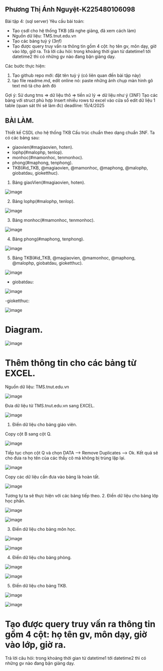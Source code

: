 ## Phương Thị Ánh Nguyệt-K225480106098
Bài tập 4: (sql server)
Yêu cầu bài toán:
 - Tạo csdl cho hệ thống TKB (đã nghe giảng, đã xem cách làm)
 - Nguồn dữ liệu: TMS.tnut.edu.vn
 - Tạo các bảng tuỳ ý (3nf)
 - Tạo được query truy vấn ra thông tin gồm 4 cột: họ tên gv, môn dạy, giờ vào lớp, giờ ra.
   Trả lời câu hỏi: trong khoảng thời gian từ datetime1 tới datetime2 thì có những gv nào đang bận giảng dạy.

Các bước thực hiện:
1. Tạo github repo mới: đặt tên tuỳ ý (có liên quan đến bài tập này)
2. tạo file readme.md, edit online nó:
   paste những ảnh chụp màn hình
   gõ text mô tả cho ảnh đó

Gợi ý:
  Sử dung tms => dữ liệu thô => tiền xử lý => dữ liệu như ý (3NF)
  Tạo các bảng với struct phù hợp
  Insert nhiều rows từ excel vào cửa sổ edit dữ liệu 1 table (quan sát thì sẽ làm đc)
 deadline: 15/4/2025

## BÀI LÀM.

Thiết kế CSDL cho hệ thống TKB
Cấu trúc chuẩn theo dạng chuẩn 3NF.
Ta có các bảng sau:
- giaovien(#magiaovien, hoten).
- lophp(#malophp, tenlop).
- monhoc(#mamonhoc, tenmonhoc).
- phong(#maphong, tenphong).
- TKB(#id_TKB, @magiaovien, @mamonhoc, @maphong, @malophp, giobatdau, gioketthuc).

1. Bảng giaoVien(#magiaovien, hoten).

![image](https://github.com/user-attachments/assets/861542f1-783f-435d-b059-abd9fddcf410)

2. Bảng lophp(#malophp, tenlop).

![image](https://github.com/user-attachments/assets/251e23c7-0f25-4ea2-98c8-53c47cd8b57c)

3. Bảng monhoc(#mamonhoc, tenmonhoc).

![image](https://github.com/user-attachments/assets/752e851a-0527-4a3f-8d91-ffc8ed79f376)

4. Bảng phong(#maphong, tenphong).

![image](https://github.com/user-attachments/assets/e9afa2b7-4055-4a14-b24c-3cef1db1068c)

5. Bảng TKB(#id_TKB, @magiaovien, @mamonhoc, @maphong, @malophp, giobatdau, gioketthuc).

![image](https://github.com/user-attachments/assets/9ce010a6-a496-424b-bf8f-84a775a29af1)

- giobatdau:

![image](https://github.com/user-attachments/assets/4158a6a2-be63-4e44-b16d-0482c46b984b)

-gioketthuc:

![image](https://github.com/user-attachments/assets/1d42deec-47d8-4bc7-baf8-418dd94e3678)

# Diagram.

![image](https://github.com/user-attachments/assets/ffe1413f-fc0c-4dac-b564-d8805b2db26b)

# Thêm thông tin cho các bảng từ EXCEL.

Nguồn dữ liệu: TMS.tnut.edu.vn

![image](https://github.com/user-attachments/assets/a2a0496e-81a7-4ae2-9d1b-0b2395a7fb13)

Đưa dữ liệu từ TMS.tnut.edu.vn sang EXCEL.

![image](https://github.com/user-attachments/assets/f45dd0e1-9a96-431d-9f9c-99d20dfc0c1d)

1. Điền dữ liệu cho bảng giáo viên.

Copy cột B sang cột Q.

![image](https://github.com/user-attachments/assets/5b8ea29f-0952-40f4-83fc-364db18505fc)

Tiếp tục chọn cột Q và chọn DATA --> Remove Duplicates --> Ok.
Kết quả sẽ cho đưa ra họ tên của các thầy cô mà không bị trùng lặp lại.

![image](https://github.com/user-attachments/assets/5f9888ab-c78e-4b98-88a7-56de85e92fca)

Copy các dữ liệu cần đưa vào bảng là hoàn tất.

![image](https://github.com/user-attachments/assets/4ebba67c-0564-457c-99cd-3167bc6bdab2)



Tương tự ta sẽ thực hiện với các bảng tiếp theo.
2. Điền dữ liệu cho bảng lớp học phần.

![image](https://github.com/user-attachments/assets/7cf6d998-3d04-4900-8c5b-29b678feed5e)

![image](https://github.com/user-attachments/assets/18758e55-1524-42cf-9b0b-9a80aa5d93d1)

3. Điền dữ liệu cho bảng môn học.

![image](https://github.com/user-attachments/assets/d2ae16d4-3daa-45cb-b2bb-3d0845cf1c4b)

![image](https://github.com/user-attachments/assets/6776e6d6-603f-4f97-927b-71d6755e7d50)

4. Điền dữ liệu cho bảng phòng.


![image](https://github.com/user-attachments/assets/1d24074c-3552-4430-ad69-61f5e44695d6)

![image](https://github.com/user-attachments/assets/efbe63df-342d-454f-bb78-950d1b70cb03)


5. Điền dữ liệu cho bảng TKB.

![image](https://github.com/user-attachments/assets/cc92b854-0059-41de-8f6f-3de7a8746b32)

![image](https://github.com/user-attachments/assets/8731fdea-8cb4-4ff0-a9cf-b7012cef2ad2)


# Tạo được query truy vấn ra thông tin gồm 4 cột: họ tên gv, môn dạy, giờ vào lớp, giờ ra.

Trả lời câu hỏi: trong khoảng thời gian từ datetime1 tới datetime2 thì có những gv nào đang bận giảng dạy.
















